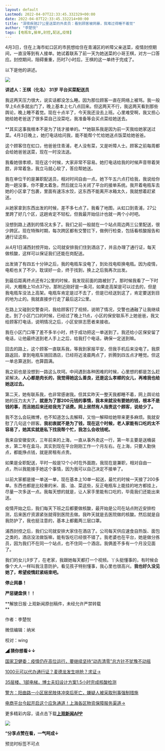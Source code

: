 ```yaml
---
layout: default
Lastmod: 2022-04-07T22:33:45.332329+00:00
date: 2022-04-07T22:33:45.332214+00:00
title: "深夜疾驰27公里送菜的外卖员：看到顾客被网暴，我难过得睡不着觉"
author: "李楚悦"
tags: [电瓶车,接单,封控,配送,疫情]
---
```


4月3日，住在上海市虹口区的市民想给住在青浦区的听障父亲送菜，疫情封控期间，一直没等到有人接单。她试着联系了前一天为她送菜的小哥王棋，对方一口答应。封控期间，阻碍重重，历时7小时后，王棋的这一单终于完成了。

  

  

以下是他的讲述。

  

![](https://images.weserv.nl/?url=https%3A//mmbiz.qpic.cn/mmbiz_jpg/QvZej5zN2tvBfIHlVCwB3M9sgX8Ajc4f5dKwX28JmPBNicfOVaoQTaqqa3wfTJ1gSGUf1xhIZGAkOgZOmStE8VQ/640%3Fwx_fmt%3Djpeg)

  

**讲述人：王棋（化名） 31岁 平台买菜配送员**

  

我这两天压力很大，说实话都没怎么睡。因为那位顾客一直在网络上被骂。我一般早上6点多就出门了，晚上基本上七八点回来。但这两天不行，我这两天看到那些舆论，晚上睡不着觉。现在十点半了，今天我还没去上班。心里难受啊，我又担心她给她老爸送了很多菜自己没菜吃，我准备等会买点菜给她送去。

  

**其实这事我根本不是为了钱才接单的。**她联系我是因为前一天我给她家送过菜。4月3日晚上，她打电话给问我，能不能帮个忙给她送点饭菜给她爸爸。

  

这个顾客住在虹口，他爸爸住青浦，老人没有菜，又是听障人士。顾客之前每周都会给她爸爸送菜，现在一时没法送。

  

我看她很孝顺，现在这个时候，大家非常不容易。她打电话给我的时候声音带着哭腔，非常着急，我立马就心软了，答应帮她送。

  

我在单位干的是兼职配送员，相对时间自由一点。她下午五六点打给我，我说给你跑一趟没事，你不要太着急，然后就立马关闭了平台的接单系统。我开着电瓶车去她的小区拿了包裹，里面有速冻水饺，这东西不能离开冰箱太久，我就想着赶紧送。

  

从她家拿到东西出发的时候，差不多七点了。我看了地图，从虹口到青浦，27公里跨了好几个区，这趟肯定不轻松，但我最开始估计也就一两个小时吧。

  

没想到路上遇到的情况太多了。我们之前一般就在一个站点周边两三公里配送，很少跨区。现在特殊时期，每次跨区都有交警拦下，做例行检查，包括看核酸报告和通行证这些。

  

从4月1日浦西封控开始，公司就安排我们住到酒店了，并且办理了通行证，每天做核酸，这样可以保证我们还能在岗配送。

  

出发骑了有四五十分钟之后，我的电瓶车没电了，到处找电柜换电瓶。因为疫情，电柜也关了不少。耽误好一会，终于找到，换上之后我再次出发。

  

到最后距离终点还有2公里的时候，我发现前面的路被封了。那时候我看了一下时间，大概晚上10点37分。那附近刚好是一条河，如果走高架是可以过去的，但是我电瓶车没法上高架。电瓶车肯定是过不去了，但是已经送到这了，肯定要送到目的地为止的。我就直接步行走了最后这2公里。

  

在路上又碰到交警查问，我给顾客打了视频，说明了情况，交警也通融了让我继续走。到了小区门口的时候，已经过了晚上11点，小区的保安联系不上她爸爸，我又给顾客打电话，说明情况之后，小区安排志愿者来接收。

  

我在小区门口等了差不多半小时，终于成功把这一单送到了。我还给小区保安留了电话，让他最终送到老人手上之后，给我打个电话，确保一定送到嘛。

  

回去的路上，这个顾客一直联系我，等我到家报平安，但我手机后来没电了。我原路返回，拿到电瓶车骑回酒店，已经将近凌晨两点了，折腾到四五点才睡觉。但这一单总算送到，也算圆满。

  

我之前也是没想到一路这么坎坷。中间遇到各种困难的时候，心里想的都是怎么赶紧解决。**人心都是肉长的，我觉得她这么善良，还是这么孝顺的女儿，再难我也给她送过去。**

  

第二天，她有联系我，也非常感谢我。但其实昨天一整天我都睡不着，网上舆论给她的压力太大了。**就是为了那200元钱的事情，我本来就没有要她的钱，根本不是钱的事，而且她后来还给我充了话费。网上居然有人指责这个顾客，说给少了。**

  

我不怎么会玩微博，也不知道怎么去解释，又怕一解释给她带来更多麻烦。我就安慰了几句这个顾客。**我初衷就不是为了钱，现在这个时候，老人家能有口吃的太不容易了，她其实就是私下找我帮个忙，我怎么会收钱呢。**

  

我来自安徽安庆，三年前来的上海，一直从事外卖这一行，第一年主要是送桶装水，第二年在盒马，其实到现在平台刚刚工作一个月左右。在上海，只要人勤快点，都能挣点钱，就是房租有点贵。

  

如果是全职配送，平时一般是12个小时在外面跑，我现在是兼职，相对自由一点，所以我能接手她这个事情，因为我可以自己决定不接单了。

  

以前大家都是接一单送一单，现在基本上10单一起送，最忙的时候一天接了200多单。东西也都是比较重的米、面、油、菜这些，反正电瓶车上能挂的地方都挂上，尽量一次多送一点。我每天想的就是，让人家手里能有口吃的，毕竟我们还能出来送。

  

疫情开始之后，我们每天下班之后都要做核酸，最开始是公司在站点附近安排检测，后来医疗资源紧张就得到医院去做。我昨天就是去医院做的核酸。然后就是自我防护了，我也挺注意的，基本上都戴两三层口罩。

  

浦西封控之后，我们公司就安排大家住在酒店了。公司每天供应速食自热饭、面包之类的，酒店没法做饭嘛，能有饭吃已经很不错了。我老婆也在平台，她是做分拣员，因为我们不在同一个站点，也不住同一个酒店。我俩差不多有一个月没见面了。

  

我们的女儿9岁了，在老家，我跟她每天都打一个视频。丫头挺懂事的，有时候会像个大人一样叫我注意防护。看见孩子特别懂事，我心里也很高兴。**我也好久没见她了，希望疫情赶紧结束吧。**

  

**停止网暴！**  

**严惩键盘侠！！**  

  

**解放日报·上观新闻原创稿件，未经允许严禁转载  
**

作者：李楚悦

微信编辑：纳米

校对：wing

**◢ 猜你想看↓↓**

[国家卫健委：疫情仍在高位运行，要继续坚持“动态清零”总方针不犹豫不动摇](http://mp.weixin.qq.com/s?__biz=MjM5ODI2NDMwMw==&mid=2652973017&idx=1&sn=8b7dbd0bf2f891b7e63a1ce5fce46be6&chksm=bd18eb598a6f624f14e23c37a857c51601004408b734b43ebf23d1fd581a363fe26ec498a8ed&scene=21#wechat_redirect)  

[1000元可以代办通行证？麦德龙发生哄抢？求证→](http://mp.weixin.qq.com/s?__biz=MjM5ODI2NDMwMw==&mid=2652973017&idx=2&sn=eef014b23456318b31799df463d1e042&chksm=bd18eb598a6f624f3bf2885f35362d38873ae70f35f9d5cf9c919d8f22c2f6c37226684ffb81&scene=21#wechat_redirect)  

[35层楼、1部电梯，博士夫妇设计方案1.5小时完成核酸检测](http://mp.weixin.qq.com/s?__biz=MjM5ODI2NDMwMw==&mid=2652973017&idx=3&sn=857412d37ec6053d6daf2ae35d44ab74&chksm=bd18eb598a6f624f789bff4db0f49be3a4db2f125edcba36011c6bc37862b580cef2bb85372d&scene=21#wechat_redirect)  

[警方：阳曲路一小区居民肢体冲突后死亡，嫌疑人被采取刑事强制措施](http://mp.weixin.qq.com/s?__biz=MjM5ODI2NDMwMw==&mid=2652973017&idx=4&sn=c36d75e291835cea333746c6fb456bec&chksm=bd18eb598a6f624f651129749f0a90d884847e20ebc030931083a16b3fd1894e0d661cb68c8c&scene=21#wechat_redirect)  

[电商平台今起开启这个应急通道！上海各区物资保障服务渠道→](http://mp.weixin.qq.com/s?__biz=MjM5ODI2NDMwMw==&mid=2652973017&idx=5&sn=bdc28a3e3900014928da3a2c5e9962f5&chksm=bd18eb598a6f624f5d565a8a8aa1bef63719b4a1859c3f1b14f2e14f8ef2b1f20f98f787d1ba&scene=21#wechat_redirect)

更多精彩内容，请点击下载[**上观新闻APP**](https://a.app.qq.com/o/simple.jsp?pkgname=com.shwatch.news)

  

![](https://images.weserv.nl/?url=https%3A//mmbiz.qpic.cn/mmbiz_jpg/QvZej5zN2tuwdum5Zhf74KiaGSRGvMkm3jtPvWsSqww3XO8G29rHY7EpW5giciaE0KFgSPCLms2ibkibwPRdibj3UtKw/640%3Fwx_fmt%3Djpeg)

  

  

**“分享点赞在看，一气呵成↓**

预览时标签不可点

